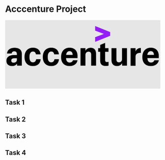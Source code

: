# Acccenture Project

![logo](https://github.com/MaksymYakushev/Acccenture-Data-Analysis-Report/blob/main/Data/logo.png)


## Task 1

## Task 2

## Task 3

## Task 4
